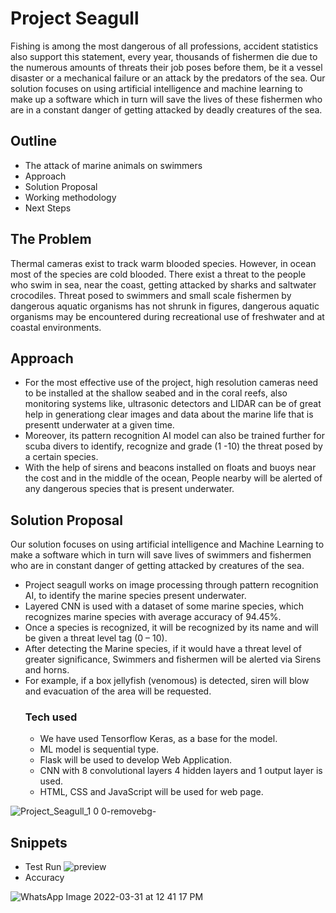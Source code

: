 # Project Seagull

Fishing is among the most dangerous of all professions, accident statistics also support this statement, every year, thousands of fishermen die due to the numerous amounts of threats their job poses before them, be it a vessel disaster or a mechanical failure or an attack by the predators of the sea.  Our solution focuses on using artificial intelligence and machine learning to make up a software which in turn will save the lives of these fishermen who are in a constant danger of getting attacked by deadly creatures of the sea.
## Outline
- The attack of marine animals on swimmers
- Approach
- Solution Proposal
- Working methodology
- Next Steps

## The Problem
Thermal cameras exist to track warm blooded species. However, in ocean most of the species are cold blooded. There exist a threat to the people who swim in sea, near the coast, getting attacked by sharks and saltwater crocodiles. Threat posed to swimmers and small scale fishermen by dangerous aquatic organisms has not shrunk in figures,
dangerous aquatic organisms may be encountered during recreational use of freshwater and at coastal environments.

## Approach
- For the most effective use of the project, high resolution cameras need to be installed at the shallow seabed and in the coral reefs, also monitoring systems like, ultrasonic detectors and LIDAR can be of great help in generationg clear images and data about the marine life that is presentt underwater at a given time.
- Moreover, its pattern recognition AI model can also be trained further for scuba divers to identify, recognize and grade (1 -10) the threat posed by a certain species.
- With the help of sirens and beacons installed on floats and buoys near the cost and in the middle of the ocean, People nearby will be alerted of any dangerous species that is present underwater.

    
## Solution Proposal
Our solution focuses on using artificial intelligence and Machine Learning to make a software which  in turn will save lives of swimmers and fishermen who are in constant danger of getting attacked by creatures of the sea.
- Project seagull works on image processing through pattern recognition AI, to identify the marine species present underwater.
- Layered CNN is used with a dataset of some marine species, which recognizes marine species with average accuracy of 94.45%.
- Once a species is recognized, it will be recognized by its name and will be given a threat level tag (0 – 10).
- After detecting the Marine species, if it would have a threat level of greater significance, Swimmers and fishermen will be alerted via Sirens and horns.
- For example, if  a box jellyfish (venomous) is detected, siren will blow and evacuation of the area will be requested.
  ### Tech used
  - We have used Tensorflow Keras, as a base for the model.
  - ML model is sequential type.
  - Flask will be used to develop Web Application. 
  - CNN with  8 convolutional layers 4 hidden layers and 1 output layer is used.
  - HTML, CSS and JavaScript will be used for web page.

![Project_Seagull_1 0 0-removebg-](https://user-images.githubusercontent.com/72330077/162899734-c0de230e-9432-4b80-8ccb-277f4e1f234f.png)

## Snippets
- Test Run
![preview](https://user-images.githubusercontent.com/72330077/162900165-3639df40-8cf7-401b-9fed-5aa32ecfa4f3.jpg)
- Accuracy


![WhatsApp Image 2022-03-31 at 12 41 17 PM](https://user-images.githubusercontent.com/72330077/162900390-03edc60c-2831-438d-a772-fbce856908ce.jpeg)
